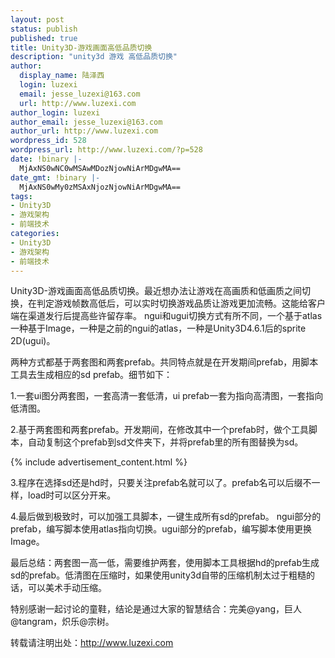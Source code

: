 ```yaml
---
layout: post
status: publish
published: true
title: Unity3D-游戏画面高低品质切换
description: "unity3d 游戏 高低品质切换"
author:
  display_name: 陆泽西
  login: luzexi
  email: jesse_luzexi@163.com
  url: http://www.luzexi.com
author_login: luzexi
author_email: jesse_luzexi@163.com
author_url: http://www.luzexi.com
wordpress_id: 528
wordpress_url: http://www.luzexi.com/?p=528
date: !binary |-
  MjAxNS0wNC0wMSAwMDozNjowNiArMDgwMA==
date_gmt: !binary |-
  MjAxNS0wMy0zMSAxNjozNjowNiArMDgwMA==
tags:
- Unity3D
- 游戏架构
- 前端技术
categories:
- Unity3D
- 游戏架构
- 前端技术
---
```

Unity3D-游戏画面高低品质切换。最近想办法让游戏在高画质和低画质之间切换，在判定游戏帧数高低后，可以实时切换游戏品质让游戏更加流畅。这能给客户端在渠道发行后提高些许留存率。
ngui和ugui切换方式有所不同，一个基于atlas一种基于Image，一种是之前的ngui的atlas，一种是Unity3D4.6.1后的sprite 2D(ugui)。

两种方式都基于两套图和两套prefab。共同特点就是在开发期间prefab，用脚本工具去生成相应的sd prefab。细节如下：

1.一套ui图分两套图，一套高清一套低清，ui prefab一套为指向高清图，一套指向低清图。

2.基于两套图和两套prefab。开发期间，在修改其中一个prefab时，做个工具脚本，自动复制这个prefab到sd文件夹下，并将prefab里的所有图替换为sd。

{% include advertisement_content.html %}

3.程序在选择sd还是hd时，只要关注prefab名就可以了。prefab名可以后缀不一样，load时可以区分开来。

4.最后做到极致时，可以加强工具脚本，一键生成所有sd的prefab。
ngui部分的prefab，编写脚本使用atlas指向切换。ugui部分的prefab，编写脚本使用更换Image。

最后总结：两套图一高一低，需要维护两套，使用脚本工具根据hd的prefab生成sd的prefab。低清图在压缩时，如果使用unity3d自带的压缩机制太过于粗糙的话，可以美术手动压缩。

特别感谢一起讨论的童鞋，结论是通过大家的智慧结合：完美@yang，巨人@tangram，炽乐@宗树。

转载请注明出处：http://www.luzexi.com
